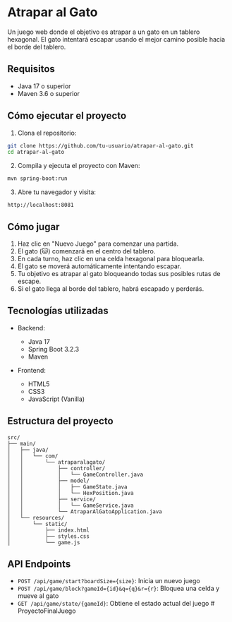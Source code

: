 # Atrapar al Gato

Un juego web donde el objetivo es atrapar a un gato en un tablero hexagonal. El gato intentará escapar usando el mejor camino posible hacia el borde del tablero.

## Requisitos

- Java 17 o superior
- Maven 3.6 o superior

## Cómo ejecutar el proyecto

1. Clona el repositorio:
```bash
git clone https://github.com/tu-usuario/atrapar-al-gato.git
cd atrapar-al-gato
```

2. Compila y ejecuta el proyecto con Maven:
```bash
mvn spring-boot:run
```

3. Abre tu navegador y visita:
```
http://localhost:8081
```

## Cómo jugar

1. Haz clic en "Nuevo Juego" para comenzar una partida.
2. El gato (🐱) comenzará en el centro del tablero.
3. En cada turno, haz clic en una celda hexagonal para bloquearla.
4. El gato se moverá automáticamente intentando escapar.
5. Tu objetivo es atrapar al gato bloqueando todas sus posibles rutas de escape.
6. Si el gato llega al borde del tablero, habrá escapado y perderás.

## Tecnologías utilizadas

- Backend:
  - Java 17
  - Spring Boot 3.2.3
  - Maven

- Frontend:
  - HTML5
  - CSS3
  - JavaScript (Vanilla)

## Estructura del proyecto

```
src/
├── main/
│   ├── java/
│   │   └── com/
│   │       └── atraparalagato/
│   │           ├── controller/
│   │           │   └── GameController.java
│   │           ├── model/
│   │           │   ├── GameState.java
│   │           │   └── HexPosition.java
│   │           ├── service/
│   │           │   └── GameService.java
│   │           └── AtraparAlGatoApplication.java
│   └── resources/
│       └── static/
│           ├── index.html
│           ├── styles.css
│           └── game.js
```

## API Endpoints

- `POST /api/game/start?boardSize={size}`: Inicia un nuevo juego
- `POST /api/game/block?gameId={id}&q={q}&r={r}`: Bloquea una celda y mueve al gato
- `GET /api/game/state/{gameId}`: Obtiene el estado actual del juego # ProyectoFinalJuego
